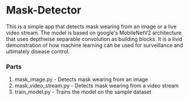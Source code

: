 # Mask-Detector
This is a simple app that detects mask wearing from an image or a live video stream. The model is based on google's MobileNetV2 architecture that uses depthwise separable convolution as building blocks. 
It is a livid demonstration of how machine learning can be used for surveillance and ultimately disease control.

### Parts
1. mask_image.py - Detects mask wearing from an image
2. mask_video_stream.py - Detects mask wearing from a video stream
3. train_model.py - Trains the model on the sample dataset
